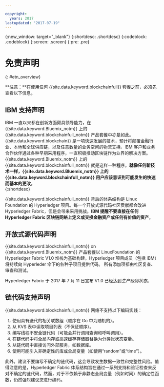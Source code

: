 ```yaml
---

copyright:
  years: 2017
lastupdated: "2017-07-19"
---
```


{:new_window: target="_blank"}
{:shortdesc: .shortdesc}
{:codeblock: .codeblock}
{:screen: .screen}
{:pre: .pre}


# 免责声明
{: #etn_overview}

**注意：**在使用任何 {{site.data.keyword.blockchainfull}} 套餐之前，必须先查看以下信息。

## IBM 支持声明

IBM 一直以来都在创新方面颇具领导能力，在 {{site.data.keyword.Bluemix_notm}} 上的 {{site.data.keyword.blockchainfull_notm}} 产品套餐中亦是如此。{{site.data.keyword.blockchain}} 是一项快速发展的技术，预计将颠覆金融行业、本地和全球供应链，以及任意数量的业务空间的物流支持。IBM 客户和业务合作伙伴通过各种早期采用程序，一直积极推动区块链作为业界的解决方案。{{site.data.keyword.Bluemix_notm}} 上的 {{site.data.keyword.blockchainfull_notm}} 就是这样一种程序。**就像任何新技术一样，{{site.data.keyword.Bluemix_notm}} 上的 {{site.data.keyword.blockchainfull_notm}} 用户应该意识到可能发生的快速而基本的更改**。  
{:shortdesc}

{{site.data.keyword.blockchainfull_notm}} 背后的体系结构是 Linux Foundation 的 Hyperledger 项目。每一个开放式源代码社区贡献都会改进 Hyperledger Fabric，但是会带来采用挑战。**IBM 提醒不要直接在任何 Hyperledger Fabric 区块链网络上定义或交换金融资产或任何有价值的资产**。  

## 开放式源代码声明

{{site.data.keyword.blockchainfull_notm}} on {{site.data.keyword.Bluemix_notm}} 产品套餐以 LinuxFoundation 的 Hyperledger Fabric V1.0 堆栈为基础构建。Hyperledger 项目成员（包括 IBM）将持续向 Hyperleder 伞下的各种子项目提供代码。
所有添加项都由社区复查、审查和测试。 

Hyperledger Fabric 于 2017 年 7 月 11 日宣布 V1.0 已经达到*生产级别状态*。 

## 链代码支持声明

{{site.data.keyword.blockchainfull_notm}} 网络不支持以下编码实践：

1. 使用具有迭代的相关联数组（顺序在 Go 中为随机的）。
2. 从 KVS 表中读取项目列表（不保证顺序）。
3. 编写线程不安全链代码（可能会并行调用查询和呼叫调用）。
4. 在链代码中将全局内存或高速缓存存储器替换为分类帐状态变量。
5. 从链代码中直接访问外部服务，如数据库。
6. 使用可能引入非确定性的库或全局变量（如使用“random”或“time”）。  

此外，建议不要编写不确定的链代码，这会导致发生数据一致性和完整性风险。值得注意的是，Hyperledger Fabric 体系结构旨在通过一系列支持和验证检查来反对不确定的链代码，然而，对于不依赖于非静态全局变量（例如时间）的确定性函数，仍然强烈建议您进行编码。  
